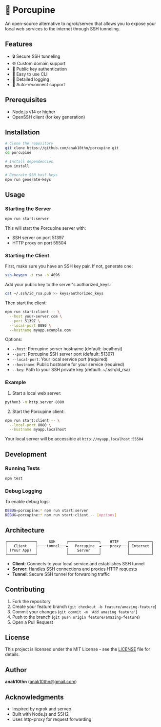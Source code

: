 # 🦔 Porcupine

An open-source alternative to ngrok/serveo that allows you to expose your local web services to the internet through SSH tunneling.

## Features

- 🔒 Secure SSH tunneling
- 🌐 Custom domain support
- 🔑 Public key authentication
- 🚀 Easy to use CLI
- 📝 Detailed logging
- 🔄 Auto-reconnect support

## Prerequisites

- Node.js v14 or higher
- OpenSSH client (for key generation)

## Installation

```bash
# Clone the repository
git clone https://github.com/anak10thn/porcupine.git
cd porcupine

# Install dependencies
npm install

# Generate SSH host keys
npm run generate-keys
```

## Usage

### Starting the Server

```bash
npm run start:server
```

This will start the Porcupine server with:
- SSH server on port 51397
- HTTP proxy on port 55504

### Starting the Client

First, make sure you have an SSH key pair. If not, generate one:

```bash
ssh-keygen -t rsa -b 4096
```

Add your public key to the server's authorized_keys:

```bash
cat ~/.ssh/id_rsa.pub >> keys/authorized_keys
```

Then start the client:

```bash
npm run start:client -- \
  --host your-server.com \
  --port 51397 \
  --local-port 8080 \
  --hostname myapp.example.com
```

Options:
- `--host`: Porcupine server hostname (default: localhost)
- `--port`: Porcupine SSH server port (default: 51397)
- `--local-port`: Your local service port (required)
- `--hostname`: Public hostname for your service (required)
- `--key`: Path to your SSH private key (default: ~/.ssh/id_rsa)

### Example

1. Start a local web server:
```bash
python3 -m http.server 8080
```

2. Start the Porcupine client:
```bash
npm run start:client -- \
  --local-port 8080 \
  --hostname myapp.localhost
```

Your local server will be accessible at `http://myapp.localhost:55504`

## Development

### Running Tests

```bash
npm test
```

### Debug Logging

To enable debug logs:

```bash
DEBUG=porcupine:* npm run start:server
DEBUG=porcupine:* npm run start:client -- [options]
```

## Architecture

```
┌─────────────┐     SSH     ┌──────────────┐    HTTP    ┌──────────┐
│   Client    ├────tunnel───►   Porcupine  ◄────proxy───┤ Internet │
│ (Your App)  │             │    Server    │            │          │
└─────────────┘             └──────────────┘            └──────────┘
```

- **Client**: Connects to your local service and establishes SSH tunnel
- **Server**: Handles SSH connections and proxies HTTP requests
- **Tunnel**: Secure SSH tunnel for forwarding traffic

## Contributing

1. Fork the repository
2. Create your feature branch (`git checkout -b feature/amazing-feature`)
3. Commit your changes (`git commit -m 'Add amazing feature'`)
4. Push to the branch (`git push origin feature/amazing-feature`)
5. Open a Pull Request

## License

This project is licensed under the MIT License - see the [LICENSE](LICENSE) file for details.

## Author

**anak10thn** (anak10thn@gmail.com)

## Acknowledgments

- Inspired by ngrok and serveo
- Built with Node.js and SSH2
- Uses http-proxy for request forwarding